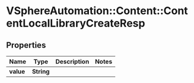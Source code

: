 # VSphereAutomation::Content::ContentLocalLibraryCreateResp

## Properties
Name | Type | Description | Notes
------------ | ------------- | ------------- | -------------
**value** | **String** |  | 


